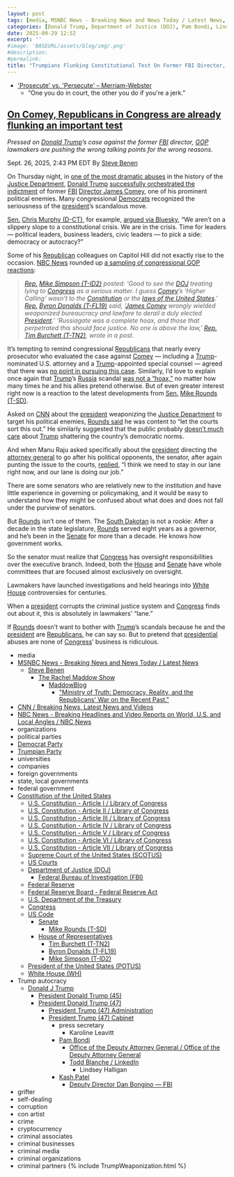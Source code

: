 ```yaml
---
layout: post
tags: [media, MSNBC News - Breaking News and News Today / Latest News, Steve Benen, The Rachel Maddow Show, MaddowBlog, “Ministry of Truth –  Democracy Reality and the Republicans’ War on the Recent Past.”, CNN / Breaking News Latest News and Videos, NBC News - Breaking Headlines and Video Reports on World U.S. and Local Angles / NBC News, organizations, political parties, Democrat Party, Trumpian Party, universities, companies, foreign governments, state local governments, federal government, Constitution of the United States, U.S. Constitution - Article I / Library of Congress, U.S. Constitution - Article II / Library of Congress, U.S. Constitution - Article III / Library of Congress, U.S. Constitution - Article IV / Library of Congress, U.S. Constitution - Article V / Library of Congress, U.S. Constitution - Article VI / Library of Congress, U.S. Constitution - Article VII / Library of Congress, Supreme Court of the United States (SCOTUS), US Courts, Department of Justice (DOJ), Federal Bureau of Investigation (FBI), Federal Reserve, Federal Reserve Board - Federal Reserve Act, U.S. Department of the Treasury, Congress, US Code, Senate, Mike Rounds (T-SD), House of Representatives, Tim Burchett (T-TN2), Byron Donalds (T-FL19), Mike Simpson (T-ID2), President of the United States (POTUS), White House (WH), Trump autocracy, Donald J Trump, President Donald Trump (45), President Donald Trump (47), President Trump (47) Administration, President Trump (47) Cabinet, press secretary, Karoline Leavitt, Pam Bondi, Office of the Deputy Attorney General / Office of the Deputy Attorney General, Todd Blanche / LinkedIn, Lindsey Halligan, Kash Patel, Deputy Director Dan Bongino — FBI, grifter, self-dealing, corruption, con artist, crime, cryptocurrency, criminal associates, criminal businesses, criminal media, criminal organizations, criminal partners]
categories: [Donald Trump, Department of Justice (DOJ), Pam Bondi, Lindsey Halligan, Federal Bureau of Investigation (FBI), James Comey, weaponization]
date: 2025-09-29 12:52
excerpt: ''
#image: 'BASEURL/assets/blog/img/.png'
#description:
#permalink:
title: "Trumpians Flunking Constitutional Test On Former FBI Director, JamesComey"
---
```


- ['Prosecute' vs. 'Persecute' – Merriam-Webster](https://www.merriam-webster.com/grammar/prosecuted-vs-persecuted-usage)
    - “One you do in court, the other you do if you're a jerk.”

## [On Comey, Republicans in Congress are already flunking an important test](https://www.msnbc.com/rachel-maddow-show/maddowblog/comey-republicans-congress-are-already-flunking-important-test-rcna233966)

*Pressed on [Donald Trump](https://www.donaldjtrump.com/)’s case against the former [FBI](https://www.fbi.gov/) director, [GOP](https://www.gop.com/) lawmakers are pushing the wrong talking points for the wrong reasons.*

Sept. 26, 2025, 2:43 PM EDT
By [Steve Benen](https://www.msnbc.com/author/steve-benen-ncpn433601)

On Thursday night, in [one of the most dramatic abuses](https://x.com/DilanianMSNBC/status/1971353961375596668) in the history of the [Justice Department](https://www.justice.gov/), [Donald Trump](https://www.donaldjtrump.com/) [successfully orchestrated the indictment](https://www.msnbc.com/rachel-maddow-show/maddowblog/trump-orchestrates-james-comey-indictment-fbi-justice-corruption-rcna233857) of former [FBI](https://www.fbi.gov/) [Director James Comey](https://www.fbi.gov/history/directors/james-b-comey/), one of his prominent political enemies. Many congressional [Democrats](https://www.democrats.org/) recognized the seriousness of the [president](https://www.whitehouse.gov/)’s scandalous move.

[Sen.](https://www.senate.gov/) [Chris Murphy (D-CT)](https://www.murphy.senate.gov/), for example, [argued via Bluesky](https://bsky.app/profile/chrismurphyct.bsky.social/post/3lzpbd7iews2m), “We aren’t on a slippery slope to a constitutional crisis. We are in the crisis. Time for leaders — political leaders, business leaders, civic leaders — to pick a side: democracy or autocracy?”

Some of his [Republican](https://www.gop.com/) colleagues on Capitol Hill did not exactly rise to the occasion. [NBC News](https://www.nbcnews.com/) rounded up [a sampling of congressional GOP reactions](https://www.nbcnews.com/politics/trump-administration/live-blog/trump-tiktok-erdogan-shutdown-israel-gaza-russia-ukraine-live-updates-rcna232821/rcrd89427?canonicalCard=true):

> *[Rep.](https://www.house.gov/) [Mike Simpson (T-ID2)](https://simpson.house.gov/) posted: ‘Good to see the [DOJ](https;//www.justice.gov/) treating lying to [Congress](https://www.congress.gov/) as a serious matter. I guess [Comey](https://www.fbi.gov/history/directors/james-b-comey/)’s ‘Higher Calling’ wasn’t to the [Constitution](https://constitution.congress.gov/constitution/) or the [laws of the United States](https://uscode.house.gov/).’ [Rep.](https://www.house.gov/) [Byron Donalds (T-FL19)](https://donalds.house.gov/) said, ‘[James Comey](https://www.fbi.gov/history/directors/james-b-comey/) wrongly wielded weaponized bureaucracy and lawfare to derail a duly elected [President](https://www.whitehouse.gov/).’ ‘Russiagate was a complete hoax, and those that perpetrated this should face justice. No one is above the law,’ [Rep.](https://www.house.gov/) [Tim Burchett (T-TN2)](https://burchett.house.gov/), wrote in a post.*

It’s tempting to remind congressional [Republicans](https://www.gop.com/) that nearly every prosecutor who evaluated the case against [Comey](https://www.fbi.gov/history/directors/james-b-comey/) — including a [Trump](https://www.donaldjtrump.com/)-nominated U.S. attorney and a [Trump](https://www.donaldjtrump.com/)-appointed special counsel — agreed that there was [no point in pursuing this case](https://www.msnbc.com/rachel-maddow-show/maddowblog/trump-orchestrates-james-comey-indictment-fbi-justice-corruption-rcna233857). Similarly, I’d love to explain once again that [Trump](https://www.donaldjtrump.com/)’s [Russia](http://government.ru/) scandal [was not a “hoax,”](https://www.msnbc.com/rachel-maddow-show/maddowblog/trump-shouldnt-try-draw-parallels-epstein-russian-scandals-rcna219377) no matter how many times he and his allies pretend otherwise.
But of even greater interest right now is a reaction to the latest developments from  [Sen.](https://www.senate.gov/) [Mike Rounds (T-SD)](https://www.rounds.senate.gov/).


Asked on [CNN](https://www.cnn.com/) about the [president](https://www.whitehouse.gov/) weaponizing the [Justice Department](https://www.justice.gov/) to target his political enemies, [Rounds said](https://bsky.app/profile/atrupar.com/post/3lzqvxdvk2l2i) he was content to “let the courts sort this out.” He similarly suggested that the public probably [doesn’t much care](https://bsky.app/profile/atrupar.com/post/3lzqw4nox6t2e) about [Trump](https://www.donaldjtrump.com/) shattering the country’s democratic norms.

And when Manu Raju asked specifically about the [president](https://www.whitehouse.gov/) directing the [attorney general](https://www.justice.gov/) to go after his political opponents, the senator, after again punting the issue to the courts, [replied](https://bsky.app/profile/atrupar.com/post/3lzqw67cylc2d), “I think we need to stay in our lane right now, and our lane is doing our job.”

There are some senators who are relatively new to the institution and have little experience in governing or policymaking, and it would be easy to understand how they might be confused about what does and does not fall under the purview of senators.

But [Rounds](https://www.rounds.senate.gov/) isn’t one of them. The [South Dakotan](https://www.rounds.senate.gov/) is not a rookie: After a decade in the state legislature, [Rounds](https://www.rounds.senate.gov/) served eight years as a governor, and he’s been in the [Senate](https://www.senate.gov/) for more than a decade. He knows how government works.

So the senator must realize that [Congress](https://www.congress.gov/) has oversight responsibilities over the executive branch. Indeed, both the [House](https://www.house.gov/) and [Senate](https://www.senate.gov/) have whole committees that are focused almost exclusively on oversight.

Lawmakers have launched investigations and held hearings into [White House](https://www.whitehouse.gov/) controversies for centuries.

When a [president](https://www.whitehouse.gov/) corrupts the criminal justice system and [Congress](https://www.congress.gov/) finds out about it, this is absolutely in lawmakers’ “lane.”

If [Rounds](https://www.rounds.senate.gov/) doesn’t want to bother with [Trump](https://www.donaldjtrump.com/)’s scandals because he and the [president](https://www.whitehouse.gov/) are [Republicans](https://www.gop.com/), he can say so. But to pretend that [presidential](https://www.whitehouse.gov/) abuses are none of [Congress](https://www.congress.gov/)’ business is ridiculous.

- media
- [MSNBC News - Breaking News and News Today / Latest News](https://www.msnbc.com/)
    - [Steve Benen](https://www.msnbc.com/author/steve-benen-ncpn433601)
        - [The Rachel Maddow Show](https://www.msnbc.com/rachel-maddow-show)
            - [MaddowBlog](https://www.msnbc.com/rachel-maddow-show)
                - ["Ministry of Truth: Democracy, Reality, and the Republicans' War on the Recent Past."](https://www.harpercollins.com/products/ministry-of-truth-steve-benen)
- [CNN / Breaking News, Latest News and Videos](https://www.cnn.com/)
- [NBC News - Breaking Headlines and Video Reports on World, U.S. and Local Angles / NBC News](https://www.nbcnews.com/)
- organizations
- political parties
- [Democrat Party](https://www.democrats.org/)
- [Trumpian Party](https://www.gop.com/)
- universities
- companies
- foreign governments
- state, local governments 
- federal government
- [Constitution of the United States](https://constitution.congress.gov/constitution/)
    - [U.S. Constitution - Article I / Library of Congress](https://constitution.congress.gov/constitution/article-1/)
    - [U.S. Constitution - Article II / Library of Congress](https://constitution.congress.gov/constitution/article-2/)
    - [U.S. Constitution - Article III / Library of Congress](https://constitution.congress.gov/constitution/article-3/)
    - [U.S. Constitution - Article IV / Library of Congress](https://constitution.congress.gov/constitution/article-4/)
    - [U.S. Constitution - Article V / Library of Congress](https://constitution.congress.gov/constitution/article-5/)
    - [U.S. Constitution - Article VI / Library of Congress](https://constitution.congress.gov/constitution/article-6/)
    - [U.S. Constitution - Article VII / Library of Congress](https://constitution.congress.gov/constitution/article-7/)
    - [Supreme Court of the United States (SCOTUS)](https://www.supremecourt.gov/)
    - [US Courts](https://www.uscourts.gov/)
    - [Department of Justice (DOJ)](https://www.justice.gov/)
        - [Federal Bureau of Investigation (FBI)](https://www.fbi.gov/)
    - [Federal Reserve](https;//www.federalreserve.gov/)
    - [Federal Reserve Board - Federal Reserve Act](https://www.federalreserve.gov/aboutthefed/fract.htm)
    - [U.S. Department of the Treasury](https://home.treasury.gov/)
    - [Congress](https://www.congress.gov/)
    - [US Code](https://uscode.house.gov/)
        - [Senate](https://www.senate.gov/)
            - [Mike Rounds (T-SD)](https://www.rounds.senate.gov/)
        - [House of Representatives](https://www.house.gov/)
            - [Tim Burchett (T-TN2)](https://burchett.house.gov/)
            - [Byron Donalds (T-FL19)](https://donalds.house.gov/)
            - [Mike Simpson (T-ID2)](https://simpson.house.gov/)
    - [President of the United States (POTUS)](https://www.whitehouse.gov/)
    - [White House (WH)](https://www.whitehouse.gov/)
- Trump autocracy
    - [Donald J Trump](https://www.donaldjtrump.com/)
        - [President Donald Trump (45)](https://trumpwhitehouse.archives.gov/)
        - [President Donald Trump (47)](https://www.whitehouse.gov/administration/donald-j-trump/)
            - [President Trump (47) Administration](https://www.whitehouse.gov/administration/)
            - [President Trump (47) Cabinet](https://www.whitehouse.gov/administration/the-cabinet/)
                - press secretary
                    - Karoline Leavitt
                - [Pam Bondi](https://www.justice.gov/ag/staff-profile/meet-attorney-general)
                    - [Office of the Deputy Attorney General / Office of the Deputy Attorney General](https://www.justice.gov/dag)
                    - [Todd Blanche / LinkedIn](https://www.linkedin.com/in/toddblanche/)
                        - Lindsey Halligan
                - [Kash Patel](https://www.fbi.gov/about/leadership-and-structure/director-patel)
                    - [Deputy Director Dan Bongino — FBI](https://www.fbi.gov/about/leadership-and-structure/deputy-director-dan-bongino)
- grifter
- self-dealing
- corruption
- con artist
- crime
- cryptocurrency
- criminal associates
- criminal businesses
- criminal media
- criminal organizations
- criminal partners
{% include TrumpWeaponization.html %}
